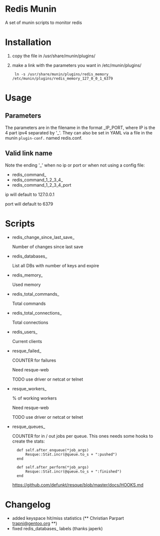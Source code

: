 Redis Munin
===========

A set of munin scripts to monitor redis

Installation
============

1. copy the file in /usr/share/munin/plugins/
2. make a link with the parameters you want in /etc/munin/plugins/

        ln -s /usr/share/munin/plugins/redis_memory_ /etc/munin/plugins/redis_memory_127_0_0_1_6379

Usage
==========

Parameters
-------

The parameters are in the filename in the format \_IP\_PORT, where IP is the 4 part ipv4 separated by '\_'.
They can also be set in YAML via a file in the munin `plugin-conf.` named redis.conf.  

Valid link name
---------------

Note the ending '\_' when no ip or port or when not using a config file:

* redis\_command\_
* redis\_command\_1\_2\_3\_4\_
* redis\_command\_1\_2\_3\_4\_port

ip will default to 127.0.0.1

port will default to 6379

Scripts
=======

* redis\_change\_since\_last\_save\_

    Number of changes since last save

* redis\_databases\_

    List all DBs with number of keys and expire

* redis\_memory\_

    Used memory

* redis\_total\_commands\_

    Total commands

* redis\_total\_connections\_

    Total connections

* redis\_users\_

    Current clients

* resque\_failed\_

    COUNTER for failures

    Need resque-web

    TODO use driver or netcat or telnet 

* resque\_workers\_

    % of working workers

    Need resque-web

    TODO use driver or netcat or telnet

* resque\_queues\_

    COUNTER for in / out jobs per queue.
    This ones needs some hooks to create the stats:

        def self.after_enqueue(*job_args)
            Resque::Stat.incr(@queue.to_s + ":pushed")
        end

        def self.after_perform(*job_args)
            Resque::Stat.incr(@queue.to_s + ":finished")
        end
        
    https://github.com/defunkt/resque/blob/master/docs/HOOKS.md

Changelog
=======

 * added keyspace hit/miss statistics (** Christian Parpart <trapni@gentoo.org> **)
 * fixed redis\_databases\_ labels (thanks japerk)

